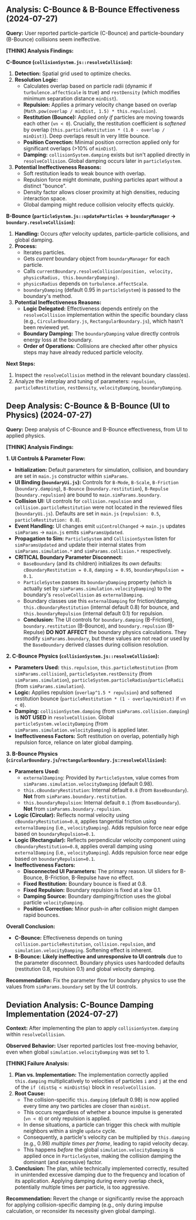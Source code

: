 ## Analysis: C-Bounce & B-Bounce Effectiveness (2024-07-27)

**Query:** User reported particle-particle (C-Bounce) and particle-boundary (B-Bounce) collisions seem ineffective.

**[THINK] Analysis Findings:**

**C-Bounce (`collisionSystem.js::resolveCollision`):**

1.  **Detection:** Spatial grid used to optimize checks.
2.  **Resolution Logic:**
    - Calculates overlap based on particle radii (dynamic if `turbulence.affectScale` is true) and `restDensity` (which modifies minimum separation distance `minDist`).
    - **Repulsion:** Applies a primary velocity change based on overlap (`Math.pow(overlap / minDist, 1.5) * this.repulsion`).
    - **Restitution (Bounce):** Applied _only if_ particles are moving towards each other (`vn < 0`). Crucially, the restitution coefficient is _softened_ by overlap (`this.particleRestitution * (1.0 - overlap / minDist)`). Deep overlaps result in very little bounce.
    - **Position Correction:** Minimal position correction applied only for significant overlaps (>10% of `minDist`).
    - **Damping:** `collisionSystem.damping` exists but isn't applied directly in `resolveCollision`. Global damping occurs later in `particleSystem`.
3.  **Potential Ineffectiveness Reasons:**
    - Soft restitution leads to weak bounce with overlap.
    - Repulsion force might dominate, pushing particles apart without a distinct "bounce".
    - Density factor allows closer proximity at high densities, reducing interaction space.
    - Global damping might reduce collision velocity effects quickly.

**B-Bounce (`particleSystem.js::updateParticles` -> `boundaryManager` -> `boundary.resolveCollision`):**

1.  **Handling:** Occurs _after_ velocity updates, particle-particle collisions, and global damping.
2.  **Process:**
    - Iterates particles.
    - Gets _current_ boundary object from `boundaryManager` for each particle.
    - Calls `currentBoundary.resolveCollision(position, velocity, physicsRadius, this.boundaryDamping)`.
    - `physicsRadius` depends on `turbulence.affectScale`.
    - `boundaryDamping` (default 0.95 in `particleSystem`) is passed to the boundary's method.
3.  **Potential Ineffectiveness Reasons:**
    - **Logic Delegated:** Effectiveness depends entirely on the `resolveCollision` implementation within the specific boundary class (e.g., `CircularBoundary.js`, `RectangularBoundary.js`), which hasn't been reviewed yet.
    - **Boundary Damping:** The `boundaryDamping` value directly controls energy loss at the boundary.
    - **Order of Operations:** Collisions are checked after other physics steps may have already reduced particle velocity.

**Next Steps:**

1.  Inspect the `resolveCollision` method in the relevant boundary class(es).
2.  Analyze the interplay and tuning of parameters: `repulsion`, `particleRestitution`, `restDensity`, `velocityDamping`, `boundaryDamping`.

## Deep Analysis: C-Bounce & B-Bounce (UI to Physics) (2024-07-27)

**Query:** Deep analysis of C-Bounce and B-Bounce effectiveness, from UI to applied physics.

**[THINK] Analysis Findings:**

**1. UI Controls & Parameter Flow:**

- **Initialization:** Default parameters for simulation, collision, and boundary are set in `main.js` constructor within `simParams`.
- **UI Binding (`boundaryUi.js`):** Controls for `B-Mode`, `B-Scale`, `B-Friction` (`boundary.damping`), `B-Bounce` (`boundary.restitution`), `B-Repulse` (`boundary.repulsion`) are bound to `main.simParams.boundary`.
- **Collision UI:** UI controls for `collision.repulsion` and `collision.particleRestitution` were not located in the reviewed files (`boundaryUi.js`). Defaults are set in `main.js` (`repulsion: 0.5`, `particleRestitution: 0.8`).
- **Event Handling:** UI changes emit `uiControlChanged` -> `main.js` updates `simParams` -> `main.js` emits `simParamsUpdated`.
- **Propagation to Sim:** `ParticleSystem` and `CollisionSystem` listen for `simParamsUpdated` and update their internal states from `simParams.simulation.*` and `simParams.collision.*` respectively.
- **CRITICAL Boundary Parameter Disconnect:**
  - `BaseBoundary` (and its children) initializes its _own_ defaults: `cBoundaryRestitution = 0.8`, `damping = 0.95`, `boundaryRepulsion = 0.1`.
  - `ParticleSystem` passes its `boundaryDamping` property (which is actually set by `simParams.simulation.velocityDamping`) to the boundary's `resolveCollision` as `externalDamping`.
  - Boundary classes use this `externalDamping` for friction/damping, `this.cBoundaryRestitution` (internal default 0.8) for bounce, and `this.boundaryRepulsion` (internal default 0.1) for repulsion.
  - **Conclusion:** The UI controls for `boundary.damping` (B-Friction), `boundary.restitution` (B-Bounce), and `boundary.repulsion` (B-Repulse) **DO NOT AFFECT** the boundary physics calculations. They modify `simParams.boundary`, but these values are not read or used by the `BaseBoundary` derived classes during collision resolution.

**2. C-Bounce Physics (`collisionSystem.js::resolveCollision`):**

- **Parameters Used:** `this.repulsion`, `this.particleRestitution` (from `simParams.collision`), `particleSystem.restDensity` (from `simParams.simulation`), `particleSystem.particleRadius`/`particleRadii` (from `simParams.simulation`).
- **Logic:** Applies repulsion (`overlap^1.5 * repulsion`) and softened restitution bounce (`particleRestitution * (1 - overlap/minDist)` if `vn < 0`).
- **Damping:** `collisionSystem.damping` (from `simParams.collision.damping`) is **NOT USED** in `resolveCollision`. Global `particleSystem.velocityDamping` (from `simParams.simulation.velocityDamping`) is applied later.
- **Ineffectiveness Factors:** Soft restitution on overlap, potentially high repulsion force, reliance on later global damping.

**3. B-Bounce Physics (`circularBoundary.js`/`rectangularBoundary.js`::`resolveCollision`):**

- **Parameters Used:**
  - `externalDamping`: Provided by `ParticleSystem`, value comes from `simParams.simulation.velocityDamping` (default 0.98).
  - `this.cBoundaryRestitution`: Internal default `0.8` (from `BaseBoundary`). **Not** from `simParams.boundary.restitution`.
  - `this.boundaryRepulsion`: Internal default `0.1` (from `BaseBoundary`). **Not** from `simParams.boundary.repulsion`.
- **Logic (Circular):** Reflects normal velocity using `cBoundaryRestitution=0.8`, applies tangential friction using `externalDamping` (i.e., `velocityDamping`). Adds repulsion force near edge based on `boundaryRepulsion=0.1`.
- **Logic (Rectangular):** Reflects perpendicular velocity component using `cBoundaryRestitution=0.8`, applies overall damping using `externalDamping` (i.e., `velocityDamping`). Adds repulsion force near edge based on `boundaryRepulsion=0.1`.
- **Ineffectiveness Factors:**
  - **Disconnected UI Parameters:** The primary reason. UI sliders for B-Bounce, B-Friction, B-Repulse have no effect.
  - **Fixed Restitution:** Boundary bounce is fixed at 0.8.
  - **Fixed Repulsion:** Boundary repulsion is fixed at a low 0.1.
  - **Damping Source:** Boundary damping/friction uses the global particle `velocityDamping`.
  - **Position Correction:** Minor push-in after collision might dampen rapid bounces.

**Overall Conclusion:**

- **C-Bounce:** Effectiveness depends on tuning `collision.particleRestitution`, `collision.repulsion`, and `simulation.velocityDamping`. Softening effect is inherent.
- **B-Bounce:** **Likely ineffective and unresponsive to UI controls** due to the parameter disconnect. Boundary physics uses hardcoded defaults (restitution 0.8, repulsion 0.1) and global velocity damping.

**Recommendation:** Fix the parameter flow for boundary physics to use the values from `simParams.boundary` set by the UI controls.

## Deviation Analysis: C-Bounce Damping Implementation (2024-07-27)

**Context:** After implementing the plan to apply `collisionSystem.damping` within `resolveCollision`.

**Observed Behavior:** User reported particles lost free-moving behavior, even when global `simulation.velocityDamping` was set to 1.

**[THINK] Failure Analysis:**

1.  **Plan vs. Implementation:** The implementation correctly applied `this.damping` multiplicatively to velocities of particles `i` and `j` at the end of the `if (distSq < minDistSq)` block in `resolveCollision`.
2.  **Root Cause:**
    - The collision-specific `this.damping` (default 0.98) is now applied every time any two particles are closer than `minDist`.
    - This occurs regardless of whether a bounce impulse is generated (`vn < 0`) or only repulsion is applied.
    - In dense situations, a particle can trigger this check with multiple neighbors within a single `update` cycle.
    - Consequently, a particle's velocity can be multiplied by `this.damping` (e.g., 0.98) _multiple times per frame_, leading to rapid velocity decay.
    - This happens _before_ the global `simulation.velocityDamping` is applied once in `ParticleSystem`, making the collision damping the dominant (and excessive) factor.
3.  **Conclusion:** The plan, while technically implemented correctly, resulted in unintended excessive damping due to the frequency and location of its application. Applying damping during every overlap check, potentially multiple times per particle, is too aggressive.

**Recommendation:** Revert the change or significantly revise the approach for applying collision-specific damping (e.g., only during impulse calculation, or reconsider its necessity given global damping).

